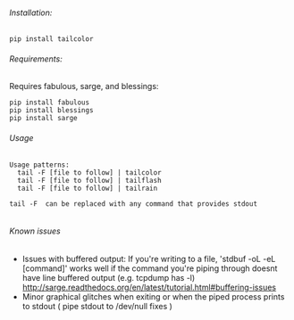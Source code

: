 ###### Installation:

```
pip install tailcolor
```


###### Requirements:
Requires fabulous, sarge, and blessings:

```
pip install fabulous
pip install blessings
pip install sarge
```

###### Usage

```
Usage patterns: 
  tail -F [file to follow] | tailcolor
  tail -F [file to follow] | tailflash
  tail -F [file to follow] | tailrain
  
tail -F  can be replaced with any command that provides stdout
  
```

###### Known issues
- Issues with buffered output: If you're writing to a file, 'stdbuf -oL -eL [command]' works well if the command you're piping through doesnt have line buffered output (e.g. tcpdump has -l) http://sarge.readthedocs.org/en/latest/tutorial.html#buffering-issues
- Minor graphical glitches when exiting or when the piped process prints to stdout ( pipe stdout to /dev/null fixes )
